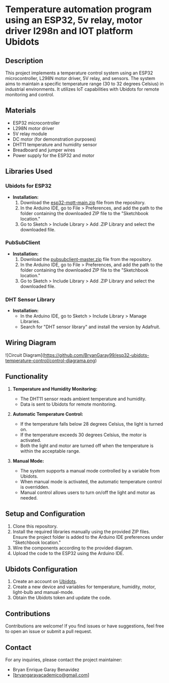 # Temperature automation program using an ESP32, 5v relay, motor driver l298n and IOT platform Ubidots

## Description

This project implements a temperature control system using an ESP32 microcontroller, L298N motor driver, 5V relay, and sensors. The system aims to maintain a specific temperature range (30 to 32 degrees Celsius) in industrial environments. It utilizes IoT capabilities with Ubidots for remote monitoring and control.

## Materials

- ESP32 microcontroller
- L298N motor driver
- 5V relay module
- DC motor (for demonstration purposes)
- DHT11 temperature and humidity sensor
- Breadboard and jumper wires
- Power supply for the ESP32 and motor

## Libraries Used

### Ubidots for ESP32
- **Installation:**
    1. Download the [esp32-mqtt-main.zip](esp32-mqtt-main.zip) file from the repository.
    2. In the Arduino IDE, go to File > Preferences, and add the path to the folder containing the downloaded ZIP file to the "Sketchbook location."
    3. Go to Sketch > Include Library > Add .ZIP Library and select the downloaded file.

### PubSubClient
- **Installation:**
    1. Download the [pubsubclient-master.zip](pubsubclient-master.zip) file from the repository.
    2. In the Arduino IDE, go to File > Preferences, and add the path to the folder containing the downloaded ZIP file to the "Sketchbook location."
    3. Go to Sketch > Include Library > Add .ZIP Library and select the downloaded file.

### DHT Sensor Library
- **Installation:**
    - In the Arduino IDE, go to Sketch > Include Library > Manage Libraries.
    - Search for "DHT sensor library" and install the version by Adafruit.

## Wiring Diagram
<span>![</span><span>Circuit Diagram</span><span>]</span><span>(</span><span>https://github.com/BryanGaray99/esp32-ubidots-temperature-control/control-diagrama.png</span><span>)</span>
## Functionality

1. **Temperature and Humidity Monitoring:**
   - The DHT11 sensor reads ambient temperature and humidity.
   - Data is sent to Ubidots for remote monitoring.

2. **Automatic Temperature Control:**
   - If the temperature falls below 28 degrees Celsius, the light is turned on.
   - If the temperature exceeds 30 degrees Celsius, the motor is activated.
   - Both the light and motor are turned off when the temperature is within the acceptable range.

3. **Manual Mode:**
   - The system supports a manual mode controlled by a variable from Ubidots.
   - When manual mode is activated, the automatic temperature control is overridden.
   - Manual control allows users to turn on/off the light and motor as needed.

## Setup and Configuration

1. Clone this repository.
2. Install the required libraries manually using the provided ZIP files. Ensure the project folder is added to the Arduino IDE preferences under "Sketchbook location."
3. Wire the components according to the provided diagram.
4. Upload the code to the ESP32 using the Arduino IDE.

## Ubidots Configuration

1. Create an account on [Ubidots](https://ubidots.com/).
2. Create a new device and variables for temperature, humidity, motor, light-bulb and manual-mode.
3. Obtain the Ubidots token and update the code.

## Contributions

Contributions are welcome! If you find issues or have suggestions, feel free to open an issue or submit a pull request.

## Contact

For any inquiries, please contact the project maintainer:

- Bryan Enrique Garay Benavidez
- [bryangarayacademico@gmail.com]